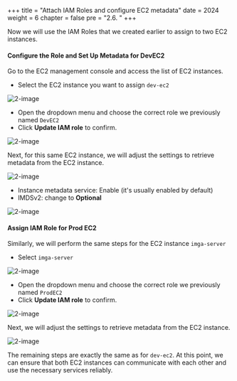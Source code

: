 +++
title = "Attach IAM Roles and configure EC2 metadata"
date = 2024
weight = 6
chapter = false
pre = "2.6. "
+++

Now we will use the IAM Roles that we created earlier to assign to two EC2 instances.

#### Configure the Role and Set Up Metadata for DevEC2

Go to the EC2 management console and access the list of EC2 instances.

- Select the EC2 instance you want to assign `dev-ec2`

![2-image](/images/2-preparation/2-6-1-attach-iam-role-to-dev-ec2.png)

- Open the dropdown menu and choose the correct role we previously named `DevEC2`
- Click **Update IAM role** to confirm.

![2-image](/images/2-preparation/2-6-2-select-iam-role-for-dev-ec2.png)

Next, for this same EC2 instance, we will adjust the settings to retrieve metadata from the EC2 instance.

![2-image](/images/2-preparation/2-6-3-setup-metadata-for-dev-ec2.png)

- Instance metadata service: Enable (it's usually enabled by default)
- IMDSv2: change to **Optional**

![2-image](/images/2-preparation/2-6-4-setup-metadata-for-dev-ec2.png)

#### Assign IAM Role for Prod EC2

Similarly, we will perform the same steps for the EC2 instance `imga-server`

- Select `imga-server`

![2-image](/images/2-preparation/2-6-5-attach-iam-role-for-prod-ec2.png)

- Open the dropdown menu and choose the correct role we previously named `ProdEC2`
- Click **Update IAM role** to confirm.

![2-image](/images/2-preparation/2-6-6-select-iam-role-for-prod-ec2.png)

Next, we will adjust the settings to retrieve metadata from the EC2 instance.

![2-image](/images/2-preparation/2-6-7-setup-metadata-for-prod-ec2.png)

The remaining steps are exactly the same as for `dev-ec2`. At this point, we can ensure that both EC2 instances can communicate with each other and use the necessary services reliably.
